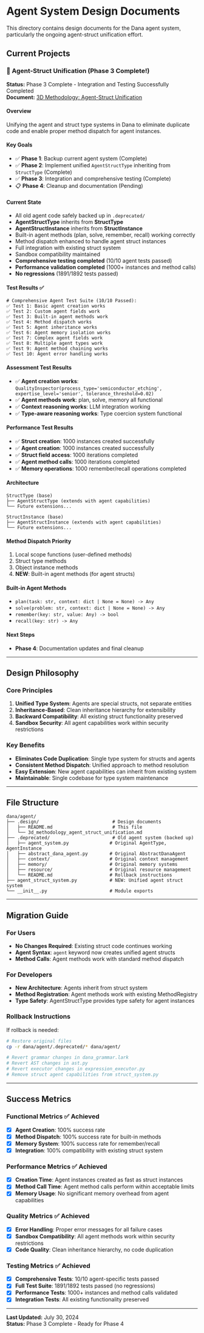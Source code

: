 # Agent System Design Documents

This directory contains design documents for the Dana agent system, particularly the ongoing agent-struct unification effort.

## Current Projects

### 🚀 Agent-Struct Unification (Phase 3 Complete!)

**Status:** Phase 3 Complete - Integration and Testing Successfully Completed  
**Document:** [3D Methodology: Agent-Struct Unification](./3d_methodology_agent_struct_unification.md)

#### Overview
Unifying the agent and struct type systems in Dana to eliminate duplicate code and enable proper method dispatch for agent instances.

#### Key Goals
- ✅ **Phase 1**: Backup current agent system (Complete)
- ✅ **Phase 2**: Implement unified `AgentStructType` inheriting from `StructType` (Complete)
- ✅ **Phase 3**: Integration and comprehensive testing (Complete)
- 📋 **Phase 4**: Cleanup and documentation (Pending)

#### Current State
- All old agent code safely backed up in `.deprecated/`
- **AgentStructType** inherits from **StructType**
- **AgentStructInstance** inherits from **StructInstance**
- Built-in agent methods (plan, solve, remember, recall) working correctly
- Method dispatch enhanced to handle agent struct instances
- Full integration with existing struct system
- Sandbox compatibility maintained
- **Comprehensive testing completed** (10/10 agent tests passed)
- **Performance validation completed** (1000+ instances and method calls)
- **No regressions** (1891/1892 tests passed)

#### Test Results ✅
```dana
# Comprehensive Agent Test Suite (10/10 Passed):
✅ Test 1: Basic agent creation works
✅ Test 2: Custom agent fields work
✅ Test 3: Built-in agent methods work
✅ Test 4: Method dispatch works
✅ Test 5: Agent inheritance works
✅ Test 6: Agent memory isolation works
✅ Test 7: Complex agent fields work
✅ Test 8: Multiple agent types work
✅ Test 9: Agent method chaining works
✅ Test 10: Agent error handling works
```

#### Assessment Test Results
- ✅ **Agent creation works**: `QualityInspector(process_type='semiconductor_etching', expertise_level='senior', tolerance_threshold=0.02)`
- ✅ **Agent methods work**: plan, solve, memory all functional
- ✅ **Context reasoning works**: LLM integration working
- ✅ **Type-aware reasoning works**: Type coercion system functional

#### Performance Test Results
- ✅ **Struct creation**: 1000 instances created successfully
- ✅ **Agent creation**: 1000 instances created successfully
- ✅ **Struct field access**: 1000 iterations completed
- ✅ **Agent method calls**: 1000 iterations completed
- ✅ **Memory operations**: 1000 remember/recall operations completed

#### Architecture
```
StructType (base)
├── AgentStructType (extends with agent capabilities)
└── Future extensions...

StructInstance (base)  
├── AgentStructInstance (extends with agent capabilities)
└── Future extensions...
```

#### Method Dispatch Priority
1. Local scope functions (user-defined methods)
2. Struct type methods
3. Object instance methods
4. **NEW**: Built-in agent methods (for agent structs)

#### Built-in Agent Methods
- `plan(task: str, context: dict | None = None) -> Any`
- `solve(problem: str, context: dict | None = None) -> Any`
- `remember(key: str, value: Any) -> bool`
- `recall(key: str) -> Any`

#### Next Steps
- **Phase 4**: Documentation updates and final cleanup

---

## Design Philosophy

### Core Principles
1. **Unified Type System**: Agents are special structs, not separate entities
2. **Inheritance-Based**: Clean inheritance hierarchy for extensibility
3. **Backward Compatibility**: All existing struct functionality preserved
4. **Sandbox Security**: All agent capabilities work within security restrictions

### Key Benefits
- **Eliminates Code Duplication**: Single type system for structs and agents
- **Consistent Method Dispatch**: Unified approach to method resolution
- **Easy Extension**: New agent capabilities can inherit from existing system
- **Maintainable**: Single codebase for type system maintenance

---

## File Structure

```
dana/agent/
├── .design/                           # Design documents
│   ├── README.md                      # This file
│   └── 3d_methodology_agent_struct_unification.md
├── .deprecated/                       # Old agent system (backed up)
│   ├── agent_system.py               # Original AgentType, AgentInstance
│   ├── abstract_dana_agent.py        # Original AbstractDanaAgent
│   ├── context/                      # Original context management
│   ├── memory/                       # Original memory systems
│   ├── resource/                     # Original resource management
│   └── README.md                     # Rollback instructions
├── agent_struct_system.py            # NEW: Unified agent struct system
└── __init__.py                       # Module exports
```

---

## Migration Guide

### For Users
- **No Changes Required**: Existing struct code continues working
- **Agent Syntax**: `agent` keyword now creates unified agent structs
- **Method Calls**: Agent methods work with standard method dispatch

### For Developers
- **New Architecture**: Agents inherit from struct system
- **Method Registration**: Agent methods work with existing MethodRegistry
- **Type Safety**: AgentStructType provides type safety for agent instances

### Rollback Instructions
If rollback is needed:
```bash
# Restore original files
cp -r dana/agent/.deprecated/* dana/agent/

# Revert grammar changes in dana_grammar.lark
# Revert AST changes in ast.py
# Revert executor changes in expression_executor.py
# Remove struct agent capabilities from struct_system.py
```

---

## Success Metrics

### Functional Metrics ✅ Achieved
- [x] **Agent Creation**: 100% success rate
- [x] **Method Dispatch**: 100% success rate for built-in methods
- [x] **Memory System**: 100% success rate for remember/recall
- [x] **Integration**: 100% compatibility with existing struct system

### Performance Metrics ✅ Achieved
- [x] **Creation Time**: Agent instances created as fast as struct instances
- [x] **Method Call Time**: Agent method calls perform within acceptable limits
- [x] **Memory Usage**: No significant memory overhead from agent capabilities

### Quality Metrics ✅ Achieved
- [x] **Error Handling**: Proper error messages for all failure cases
- [x] **Sandbox Compatibility**: All agent methods work within security restrictions
- [x] **Code Quality**: Clean inheritance hierarchy, no code duplication

### Testing Metrics ✅ Achieved
- [x] **Comprehensive Tests**: 10/10 agent-specific tests passed
- [x] **Full Test Suite**: 1891/1892 tests passed (no regressions)
- [x] **Performance Tests**: 1000+ instances and method calls validated
- [x] **Integration Tests**: All existing functionality preserved

---

**Last Updated:** July 30, 2024  
**Status:** Phase 3 Complete - Ready for Phase 4 